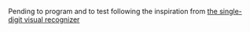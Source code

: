 
Pending to program and to test following the inspiration from [the single-digit visual recognizer](../train-a-digit-classifier)

